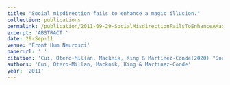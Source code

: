 ```yaml
---
title: "Social misdirection fails to enhance a magic illusion."
collection: publications
permalink: /publication/2011-09-29-SocialMisdirectionFailsToEnhanceAMagicIllusion_
excerpt: 'ABSTRACT.'
date: 29-Sep-11
venue: 'Front Hum Neurosci'
paperurl: ' '
citation: 'Cui, Otero-Millan, Macknik, King & Martinez-Conde(2020) "Social misdirection fails to enhance a magic illusion." Front Hum Neurosci. 2011 Sep 29;5:103. '
authors: 'Cui, Otero-Millan, Macknik, King & Martinez-Conde'
year: '2011'
---
```


